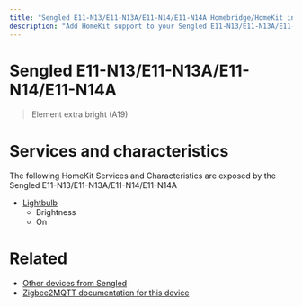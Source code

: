```yaml
---
title: "Sengled E11-N13/E11-N13A/E11-N14/E11-N14A Homebridge/HomeKit integration"
description: "Add HomeKit support to your Sengled E11-N13/E11-N13A/E11-N14/E11-N14A, using Homebridge, Zigbee2MQTT and homebridge-z2m."
---
```

<!---
This file has been GENERATED using src/docgen/docgen.ts
DO NOT EDIT THIS FILE MANUALLY!
-->
# Sengled E11-N13/E11-N13A/E11-N14/E11-N14A
> Element extra bright (A19)


# Services and characteristics
The following HomeKit Services and Characteristics are exposed by
the Sengled E11-N13/E11-N13A/E11-N14/E11-N14A

* [Lightbulb](../../light.md)
  * Brightness
  * On


# Related
* [Other devices from Sengled](../index.md#sengled)
* [Zigbee2MQTT documentation for this device](https://www.zigbee2mqtt.io/devices/E11-N13_E11-N13A_E11-N14_E11-N14A.html)